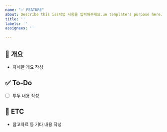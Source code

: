 ```yaml
---
name: "✅ FEATURE"
about: Describe this iss작업 사항을 입력해주세요.ue template's purpose here.
title: ''
labels: ''
assignees: ''

---
```


## 📝 개요
- 자세한 개요 작성

## ✅ To-Do
- [ ]  투두 내용 작성

## 👀 ETC
- 참고자료 등 기타 내용 작성
